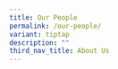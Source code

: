 ```yaml
---
title: Our People
permalink: /our-people/
variant: tiptap
description: ""
third_nav_title: About Us
---
```

<p></p>